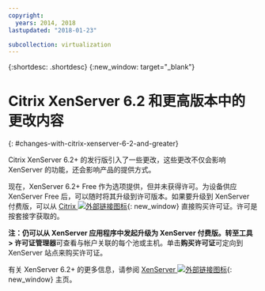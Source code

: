 ```yaml
---
copyright:
  years: 2014, 2018
lastupdated: "2018-01-23"

subcollection: virtualization
---
```

{:shortdesc: .shortdesc}
{:new_window: target="_blank"}

# Citrix XenServer 6.2 和更高版本中的更改内容
{: #changes-with-citrix-xenserver-6-2-and-greater}

Citrix XenServer 6.2+ 的发行版引入了一些更改，这些更改不仅会影响 XenServer 的功能，还会影响产品的提供方式。

现在，XenServer 6.2+ Free 作为选项提供，但并未获得许可。为设备供应 XenServer Free 后，可以随时将其升级到许可版本。如果要升级到 XenServer 付费版，可以从 [Citrix ![外部链接图标](../../icons/launch-glyph.svg "外部链接图标")](http://www.citrix.com/products/xenserver/buy.html){: new_window} 直接购买许可证。许可是按套接字获取的。

**注：**仍可以从 XenServer 应用程序中发起升级为 XenServer 付费版。转至**工具 > 许可证管理器**可查看与帐户关联的每个池或主机。单击**购买许可证**可定向到 XenServer 站点来购买许可证。

有关 XenServer 6.2+ 的更多信息，请参阅 [XenServer ![外部链接图标](../../icons/launch-glyph.svg "外部链接图标")](http://www.citrix.com/products/xenserver/overview.html){: new_window} 主页。
